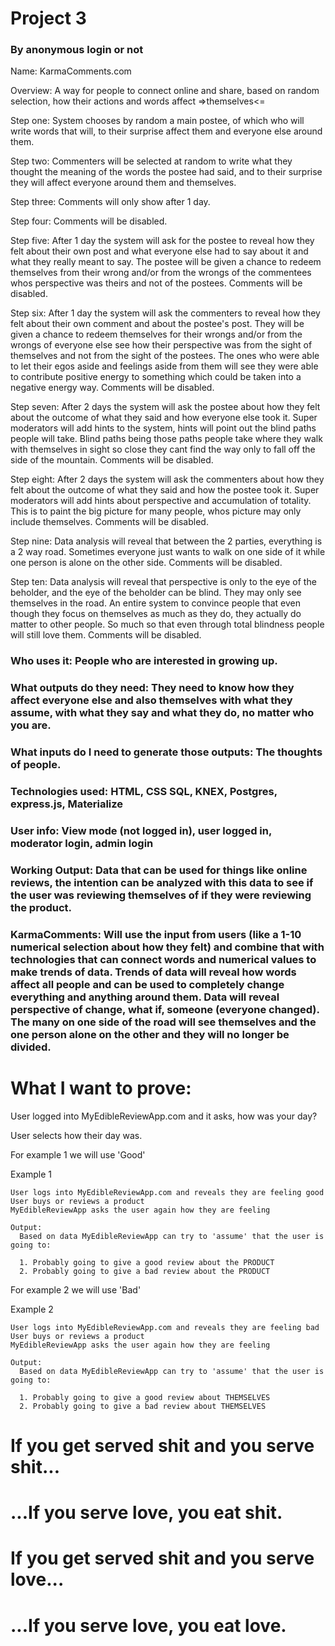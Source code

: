 # Project 3

### By anonymous login or not

Name: KarmaComments.com

Overview: A way for people to connect online and share, based on random selection, how their actions and words affect =>themselves<=

Step one: System chooses by random a main postee, of which who will write words that will, to their surprise affect them and everyone else around them.

Step two: Commenters will be selected at random to write what they thought the meaning of the words the postee had said, and to their surprise they will affect everyone around them and themselves.

Step three: Comments will only show after 1 day.

Step four: Comments will be disabled.

Step five: After 1 day the system will ask for the postee to reveal how they felt about their own post and what everyone else had to say about it and what they really meant to say. The postee will be given a chance to redeem themselves from their wrong and/or from the wrongs of the commentees whos perspective was theirs and not of the postees. Comments will be disabled.

Step six: After 1 day the system will ask the commenters to reveal how they felt about their own comment and about the postee's post. They will be given a chance to redeem themselves for their wrongs and/or from the wrongs of everyone else see how their perspective was from the sight of themselves and not from the sight of the postees. The ones who were able to let their egos aside and feelings aside from them will see they were able to contribute positive energy to something which could be taken into a negative energy way. Comments will be disabled.

Step seven: After 2 days the system will ask the postee about how they felt about the outcome of what they said and how everyone else took it. Super moderators will add hints to the system, hints will point out the blind paths people will take. Blind paths being those paths people take where they walk with themselves in sight so close they cant find the way only to fall off the side of the mountain. Comments will be disabled.

Step eight: After 2 days the system will ask the commenters about how they felt about the outcome of what they said and how the postee took it. Super moderators will add hints about perspective and accumulation of totality. This is to paint the big picture for many people, whos picture may only include themselves. Comments will be disabled.

Step nine: Data analysis will reveal that between the 2 parties, everything is a 2 way road. Sometimes everyone just wants to walk on one side of it while one person is alone on the other side. Comments will be disabled.

Step ten: Data analysis will reveal that perspective is only to the eye of the beholder, and the eye of the beholder can be blind. They may only see themselves in the road. An entire system to convince people that even though they focus on themselves as much as they do, they actually do matter to other people. So much so that even through total blindness people will still love them. Comments will be disabled.

### Who uses it: People who are interested in growing up.

### What outputs do they need: They need to know how they affect everyone else and also themselves with what they assume, with what they say and what they do, no matter who you are.

### What inputs do I need to generate those outputs: The thoughts of people.

### Technologies used: HTML, CSS SQL, KNEX, Postgres, express.js, Materialize

### User info: View mode (not logged in), user logged in, moderator login, admin login

### Working Output: Data that can be used for things like online reviews, the intention can be analyzed with this data to see if the user was reviewing themselves of if they were reviewing the product.

### KarmaComments: Will use the input from users (like a 1-10 numerical selection about how they felt) and combine that with technologies that can connect words and numerical values to make trends of data. Trends of data will reveal how words affect all people and can be used to completely change everything and anything around them. Data will reveal perspective of change, what if, someone (everyone changed). The many on one side of the road will see themselves and the one person alone on the other and they will no longer be divided.

# What I want to prove:

User logged into MyEdibleReviewApp.com and it asks, how was your day?

User selects how their day was.

For example 1 we will use 'Good'

Example 1

```
User logs into MyEdibleReviewApp.com and reveals they are feeling good
User buys or reviews a product
MyEdibleReviewApp asks the user again how they are feeling

Output:
  Based on data MyEdibleReviewApp can try to 'assume' that the user is going to:

  1. Probably going to give a good review about the PRODUCT
  2. Probably going to give a bad review about the PRODUCT

```

For example 2 we will use 'Bad'

Example 2

```
User logs into MyEdibleReviewApp.com and reveals they are feeling bad
User buys or reviews a product
MyEdibleReviewApp asks the user again how they are feeling

Output:
  Based on data MyEdibleReviewApp can try to 'assume' that the user is going to:

  1. Probably going to give a good review about THEMSELVES
  2. Probably going to give a bad review about THEMSELVES
```

# If you get served shit and you serve shit...
# ...If you serve love, you eat shit.

# If you get served shit and you serve love...
# ...If you serve love, you eat love.
